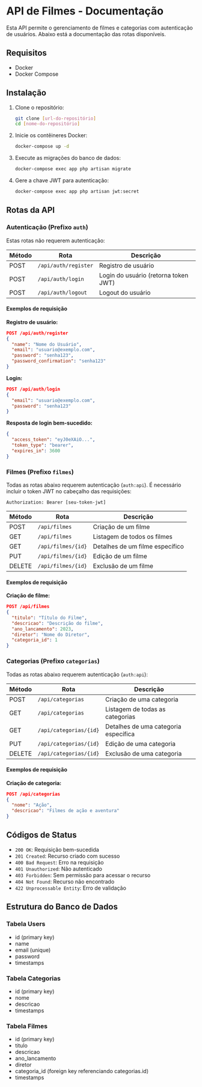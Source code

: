# API de Filmes - Documentação

Esta API permite o gerenciamento de filmes e categorias com autenticação de usuários. Abaixo está a documentação das rotas disponíveis.

## Requisitos

- Docker
- Docker Compose

## Instalação

1. Clone o repositório:
   ```bash
   git clone [url-do-repositório]
   cd [nome-do-repositório]
   ```

2. Inicie os contêineres Docker:
   ```bash
   docker-compose up -d
   ```

3. Execute as migrações do banco de dados:
   ```bash
   docker-compose exec app php artisan migrate
   ```

4. Gere a chave JWT para autenticação:
   ```bash
   docker-compose exec app php artisan jwt:secret
   ```

## Rotas da API

### Autenticação (Prefixo `auth`)

Estas rotas não requerem autenticação:

| Método | Rota | Descrição |
|--------|------|-----------|
| POST | `/api/auth/register` | Registro de usuário |
| POST | `/api/auth/login` | Login do usuário (retorna token JWT) |
| POST | `/api/auth/logout` | Logout do usuário |

#### Exemplos de requisição

**Registro de usuário:**
```json
POST /api/auth/register
{
  "name": "Nome do Usuário",
  "email": "usuario@exemplo.com",
  "password": "senha123",
  "password_confirmation": "senha123"
}
```

**Login:**
```json
POST /api/auth/login
{
  "email": "usuario@exemplo.com",
  "password": "senha123"
}
```

**Resposta de login bem-sucedido:**
```json
{
  "access_token": "eyJ0eXAiO...",
  "token_type": "bearer",
  "expires_in": 3600
}
```

### Filmes (Prefixo `filmes`)

Todas as rotas abaixo requerem autenticação (`auth:api`). É necessário incluir o token JWT no cabeçalho das requisições:
```
Authorization: Bearer [seu-token-jwt]
```

| Método | Rota | Descrição |
|--------|------|-----------|
| POST | `/api/filmes` | Criação de um filme |
| GET | `/api/filmes` | Listagem de todos os filmes |
| GET | `/api/filmes/{id}` | Detalhes de um filme específico |
| PUT | `/api/filmes/{id}` | Edição de um filme |
| DELETE | `/api/filmes/{id}` | Exclusão de um filme |

#### Exemplos de requisição

**Criação de filme:**
```json
POST /api/filmes
{
  "titulo": "Título do Filme",
  "descricao": "Descrição do filme",
  "ano_lancamento": 2023,
  "diretor": "Nome do Diretor",
  "categoria_id": 1
}
```

### Categorias (Prefixo `categorias`)

Todas as rotas abaixo requerem autenticação (`auth:api`):

| Método | Rota | Descrição |
|--------|------|-----------|
| POST | `/api/categorias` | Criação de uma categoria |
| GET | `/api/categorias` | Listagem de todas as categorias |
| GET | `/api/categorias/{id}` | Detalhes de uma categoria específica |
| PUT | `/api/categorias/{id}` | Edição de uma categoria |
| DELETE | `/api/categorias/{id}` | Exclusão de uma categoria |

#### Exemplos de requisição

**Criação de categoria:**
```json
POST /api/categorias
{
  "nome": "Ação",
  "descricao": "Filmes de ação e aventura"
}
```

## Códigos de Status

- `200 OK`: Requisição bem-sucedida
- `201 Created`: Recurso criado com sucesso
- `400 Bad Request`: Erro na requisição
- `401 Unauthorized`: Não autenticado
- `403 Forbidden`: Sem permissão para acessar o recurso
- `404 Not Found`: Recurso não encontrado
- `422 Unprocessable Entity`: Erro de validação

## Estrutura do Banco de Dados

### Tabela Users
- id (primary key)
- name
- email (unique)
- password
- timestamps

### Tabela Categorias
- id (primary key)
- nome
- descricao
- timestamps

### Tabela Filmes
- id (primary key)
- titulo
- descricao
- ano_lancamento
- diretor
- categoria_id (foreign key referenciando categorias.id)
- timestamps